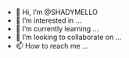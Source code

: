 - 👋 Hi, I’m @SHADYMELLO
- 👀 I’m interested in ...
- 🌱 I’m currently learning ...
- 💞️ I’m looking to collaborate on ...
- 📫 How to reach me ...

<!---
SHADYMELLO/SHADYMELLO is a ✨ special ✨ repository because its `README.md` (this file) appears on your GitHub profile.
You can click the Preview link to take a look at your changes.
--->
